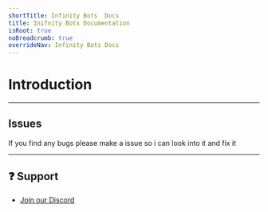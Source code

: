 ```yaml
---
shortTitle: Infinity Bots  Docs
title: Inifnity Bots Documentation
isRoot: true
noBreadcrumb: true
overrideNav: Infinity Bots Docs
---
```


# Introduction

---

## Issues

If you find any bugs please make a issue so i can look into it and fix it

---

## ❓ Support
* [Join our Discord](https://infinitybotlist.com/discord)

